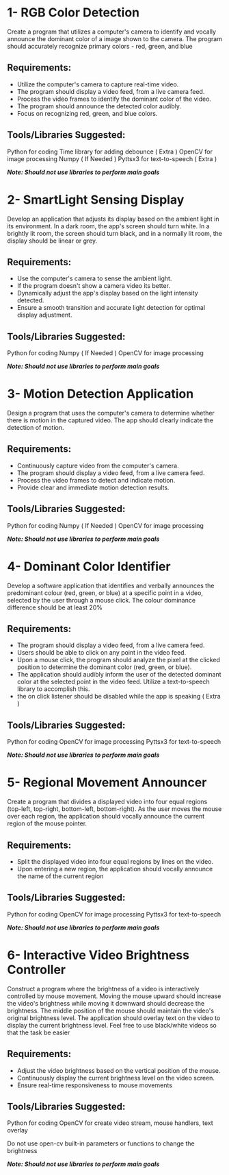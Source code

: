 # 1- RGB Color Detection
Create a program that utilizes a computer's camera to identify and vocally announce the dominant color of a image shown to the camera. The program should accurately recognize primary colors - red, green, and blue

## Requirements:
- Utilize the computer's camera to capture real-time video.
- The program should display a video feed, from a live camera feed.
- Process the video frames to identify the dominant color of the video.
- The program should announce the detected color audibly.
- Focus on recognizing red, green, and blue colors.

## Tools/Libraries Suggested:
Python for coding
Time library for adding debounce ( Extra )
OpenCV for image processing
Numpy ( If Needed )
Pyttsx3 for text-to-speech ( Extra )

<b><i>Note: Should not use libraries to perform main goals</i></b>


# 2- SmartLight Sensing Display
Develop an application that adjusts its display based on the ambient light in its environment. In a dark room, the app's screen should turn white. In a brightly lit room, the screen should turn black, and in a normally lit room, the display should be linear or grey.

## Requirements:
- Use the computer's camera to sense the ambient light.
- If the program doesn't show a camera video its better.
- Dynamically adjust the app's display based on the light intensity detected.
- Ensure a smooth transition and accurate light detection for optimal display adjustment.

## Tools/Libraries Suggested:
Python for coding
Numpy ( If Needed )
OpenCV for image processing


<b><i>Note: Should not use libraries to perform main goals</i></b>






# 3- Motion Detection Application
Design a program that uses the computer's camera to determine whether there is motion in the captured video. The app should clearly indicate the detection of motion.

## Requirements:
   - Continuously capture video from the computer's camera.
   - The program should display a video feed, from a live camera feed.
   - Process the video frames to detect and indicate motion.
   - Provide clear and immediate motion detection results.

## Tools/Libraries Suggested:
Python for coding
Numpy ( If Needed )
OpenCV for image processing

<b><i>Note: Should not use libraries to perform main goals</i></b>







# 4- Dominant Color Identifier
Develop a software application that identifies and verbally announces the predominant colour (red, green, or blue) at a specific point in a video, selected by the user through a mouse click. The colour dominance difference should be at least 20%

## Requirements:
   - The program should display a video feed, from a live camera feed.
   - Users should be able to click on any point in the video feed.
   - Upon a mouse click, the program should analyze the pixel at the clicked position to     determine the dominant color (red, green, or blue).
   - The application should audibly inform the user of the detected dominant color at the selected point in the video feed. Utilize a text-to-speech library to accomplish this.
  - the on click listener should be disabled while the app is speaking ( Extra )

## Tools/Libraries Suggested:
Python for coding
OpenCV for image processing
Pyttsx3 for text-to-speech

<b><i>Note: Should not use libraries to perform main goals</i></b>



# 5- Regional Movement Announcer
Create a program that divides a displayed video into four equal regions (top-left, top-right, bottom-left, bottom-right). As the user moves the mouse over each region, the application should vocally announce the current region of the mouse pointer.

## Requirements:
   - Split the displayed video into four equal regions by lines on the video.
   - Upon entering a new region, the application should vocally announce the name of the current region

## Tools/Libraries Suggested:
Python for coding
OpenCV for image processing
Pyttsx3 for text-to-speech

<b><i>Note: Should not use libraries to perform main goals</i></b>



# 6- Interactive Video Brightness Controller
Construct a program where the brightness of a video is interactively controlled by mouse movement. Moving the mouse upward should increase the video's brightness while moving it downward should decrease the brightness. The middle position of the mouse should maintain the video's original brightness level. The application should overlay text on the video to display the current brightness level. Feel free to use black/white videos so that the task be easier

## Requirements:
   - Adjust the video brightness based on the vertical position of the mouse.
   - Continuously display the current brightness level on the video screen.
   - Ensure real-time responsiveness to mouse movements

## Tools/Libraries Suggested:
Python for coding
OpenCV for create video stream, mouse handlers, text overlay

Do not use open-cv built-in parameters or functions to change the brightness

<b><i>Note: Should not use libraries to perform main goals</i></b>